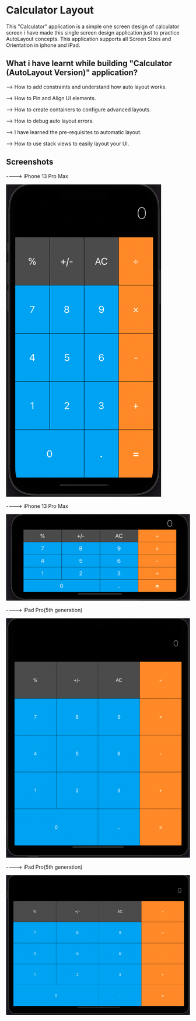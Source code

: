 
# Calculator Layout 

This "Calculator" application is a simple one screen design of calculator screen i have made this single screen design application just to practice AutoLayout concepts. This application supports all Screen Sizes and Orientation in iphone and iPad.

## What i have learnt while building "Calculator (AutoLayout Version)" application?

--> How to add constraints and understand how auto layout works.

--> How to Pin and Align UI elements.

--> How to create containers to configure advanced layouts.

--> How to debug auto layout errors.

--> I have learned the pre-requisites to automatic layout.

--> How to use stack views to easily layout your UI.

## Screenshots


----> iPhone 13 Pro Max




![iPhone 13 Pro Max Potrait](images/iPhone_13PMP.png) 


----> iPhone 13 Pro Max




![iPhone 13 Pro Max Landscape](images/iPhone_13PML.png)




----> iPad Pro(5th generation)




![iPad Pro Potrait](images/iPadProP.png) 



----> iPad Pro(5th generation)




![iPad Pro Landscape](images/iPadProL.png) 



